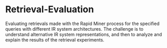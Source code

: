 # Retrieval-Evaluation
Evaluating retrievals made with the Rapid  Miner process for the specified queries with different IR system architectures. The challenge is to understand alternative IR system  representations, and then to analyze and explain the results of the retrieval experiments.
